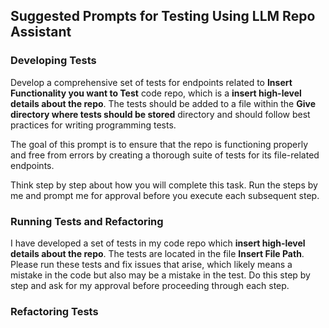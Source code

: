 ## Suggested Prompts for Testing Using LLM Repo Assistant

### Developing Tests

Develop a comprehensive set of tests for endpoints related to **Insert Functionality you want to Test**
code repo, which is a **insert high-level details about the repo**. The tests should be added to a
file within the **Give directory where tests should be stored** directory and should follow best practices
for writing programming tests.

The goal of this prompt is to ensure that the repo is
functioning properly and free from errors by creating a thorough suite
of tests for its file-related endpoints.

Think step by step about how you will complete this task. Run the steps by me
and prompt me for approval before you execute each subsequent step.


### Running Tests and Refactoring

I have developed a set of tests in my code repo which
**insert high-level details about the repo**.
The tests are located in the file **Insert File Path**.
Please run these tests and fix issues
that arise, which likely means a mistake in the code but also may be a mistake
in the test. Do this step by step and ask for my approval before proceeding
through each step.


### Refactoring Tests
